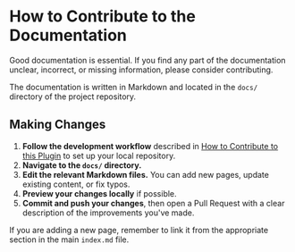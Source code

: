 # How to Contribute to the Documentation

Good documentation is essential. If you find any part of the documentation unclear, incorrect, or missing information, please consider contributing.

The documentation is written in Markdown and located in the `docs/` directory of the project repository.

## Making Changes

1.  **Follow the development workflow** described in [How to Contribute to this Plugin](contribute_to_this_plugin.md) to set up your local repository.
2.  **Navigate to the `docs/` directory.**
3.  **Edit the relevant Markdown files.** You can add new pages, update existing content, or fix typos.
4.  **Preview your changes locally** if possible.
5.  **Commit and push your changes**, then open a Pull Request with a clear description of the improvements you've made.

If you are adding a new page, remember to link it from the appropriate section in the main `index.md` file.